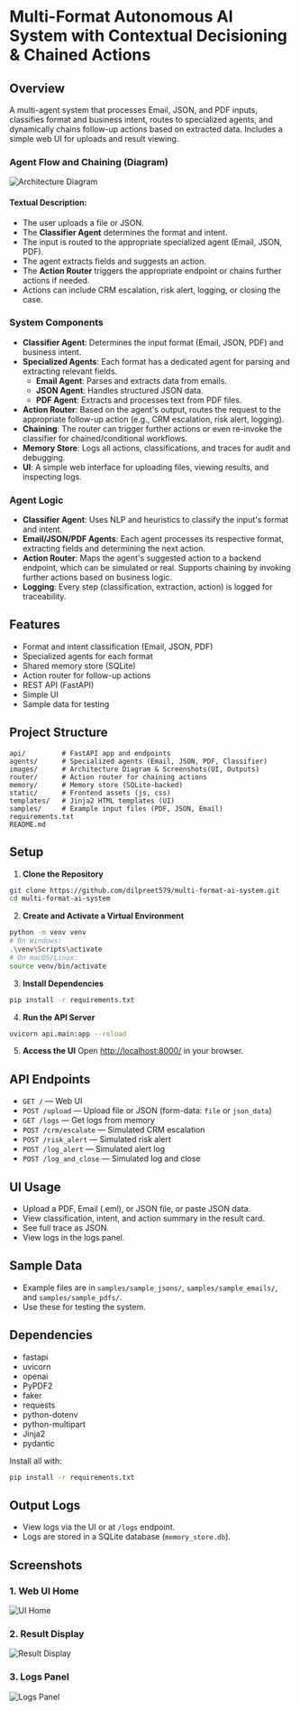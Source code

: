 # Multi-Format Autonomous AI System with Contextual Decisioning & Chained Actions

## Overview
A multi-agent system that processes Email, JSON, and PDF inputs, classifies format and business intent, routes to specialized agents, and dynamically chains follow-up actions based on extracted data. Includes a simple web UI for uploads and result viewing.

### Agent Flow and Chaining (Diagram)
![Architecture Diagram](./images/diagram.png)

#### Textual Description:
- The user uploads a file or JSON.
- The **Classifier Agent** determines the format and intent.
- The input is routed to the appropriate specialized agent (Email, JSON, PDF).
- The agent extracts fields and suggests an action.
- The **Action Router** triggers the appropriate endpoint or chains further actions if needed.
- Actions can include CRM escalation, risk alert, logging, or closing the case.

### System Components
- **Classifier Agent**: Determines the input format (Email, JSON, PDF) and business intent.
- **Specialized Agents**: Each format has a dedicated agent for parsing and extracting relevant fields.
    - **Email Agent**: Parses and extracts data from emails.
    - **JSON Agent**: Handles structured JSON data.
    - **PDF Agent**: Extracts and processes text from PDF files.
- **Action Router**: Based on the agent's output, routes the request to the appropriate follow-up action (e.g., CRM escalation, risk alert, logging).
- **Chaining**: The router can trigger further actions or even re-invoke the classifier for chained/conditional workflows.
- **Memory Store**: Logs all actions, classifications, and traces for audit and debugging.
- **UI**: A simple web interface for uploading files, viewing results, and inspecting logs.

### Agent Logic
- **Classifier Agent**: Uses NLP and heuristics to classify the input's format and intent.
- **Email/JSON/PDF Agents**: Each agent processes its respective format, extracting fields and determining the next action.
- **Action Router**: Maps the agent's suggested action to a backend endpoint, which can be simulated or real. Supports chaining by invoking further actions based on business logic.
- **Logging**: Every step (classification, extraction, action) is logged for traceability.

## Features
- Format and intent classification (Email, JSON, PDF)
- Specialized agents for each format
- Shared memory store (SQLite)
- Action router for follow-up actions
- REST API (FastAPI)
- Simple UI
- Sample data for testing

## Project Structure
```
api/         # FastAPI app and endpoints
agents/      # Specialized agents (Email, JSON, PDF, Classifier)
images/      # Architecture Diagram & Screenshots(UI, Outputs) 
router/      # Action router for chaining actions
memory/      # Memory store (SQLite-backed)
static/      # Frontend assets (js, css)
templates/   # Jinja2 HTML templates (UI)
samples/     # Example input files (PDF, JSON, Email)
requirements.txt
README.md
```

## Setup
1. **Clone the Repository**
```bash
git clone https://github.com/dilpreet579/multi-format-ai-system.git
cd multi-format-ai-system
```
2. **Create and Activate a Virtual Environment**
```bash
python -m venv venv
# On Windows:
.\venv\Scripts\activate
# On macOS/Linux:
source venv/bin/activate
```
3. **Install Dependencies**
```bash
pip install -r requirements.txt
```
4. **Run the API Server**
```bash
uvicorn api.main:app --reload
```
5. **Access the UI**
Open [http://localhost:8000/](http://localhost:8000/) in your browser.

## API Endpoints
- `GET /` — Web UI
- `POST /upload` — Upload file or JSON (form-data: `file` or `json_data`)
- `GET /logs` — Get logs from memory
- `POST /crm/escalate` — Simulated CRM escalation
- `POST /risk_alert` — Simulated risk alert
- `POST /log_alert` — Simulated alert log
- `POST /log_and_close` — Simulated log and close

## UI Usage
- Upload a PDF, Email (.eml), or JSON file, or paste JSON data.
- View classification, intent, and action summary in the result card.
- See full trace as JSON.
- View logs in the logs panel.

## Sample Data
- Example files are in `samples/sample_jsons/`, `samples/sample_emails/`, and `samples/sample_pdfs/`.
- Use these for testing the system.

## Dependencies
- fastapi
- uvicorn
- openai
- PyPDF2
- faker
- requests
- python-dotenv
- python-multipart
- Jinja2
- pydantic

Install all with:
```bash
pip install -r requirements.txt
```

## Output Logs
- View logs via the UI or at `/logs` endpoint.
- Logs are stored in a SQLite database (`memory_store.db`).

## Screenshots
### 1. Web UI Home
![UI Home](images/ui_home.png)

### 2. Result Display
![Result Display](images/result_display.png)

### 3. Logs Panel
![Logs Panel](images/logs_panel.png)